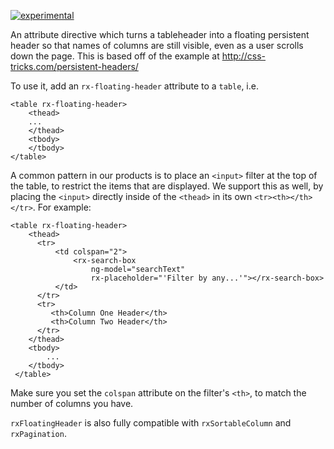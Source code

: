 [![experimental](http://badges.github.io/stability-badges/dist/experimental.svg)](http://github.com/badges/stability-badges)

An attribute directive which turns a tableheader into a floating persistent header so that names of columns are still visible, even as a user scrolls down the page. This is based off of the example at http://css-tricks.com/persistent-headers/

To use it, add an `rx-floating-header` attribute to a `table`, i.e.

    <table rx-floating-header>
        <thead>
        ...
        </thead>
        <tbody>
        </tbody>
    </table>

A common pattern in our products is to place an `<input>` filter at the top of the table, to restrict the items that are displayed. We support this as well, by placing the `<input>` directly inside of the `<thead>` in its own `<tr><th></th></tr>`. For example:

    <table rx-floating-header>
        <thead>
          <tr>
              <td colspan="2">
                  <rx-search-box
                      ng-model="searchText"
                      rx-placeholder="'Filter by any...'"></rx-search-box>
              </td>
          </tr>
          <tr>
             <th>Column One Header</th>
             <th>Column Two Header</th>
          </tr>
        </thead>
        <tbody>
            ...
        </tbody>
     </table>

Make sure you set the `colspan` attribute on the filter's `<th>`, to match the number of columns you have.

`rxFloatingHeader` is also fully compatible with `rxSortableColumn` and `rxPagination`.
